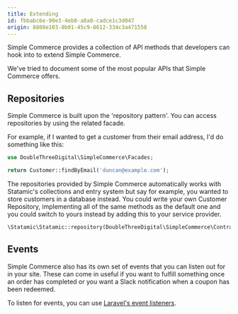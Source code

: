 ```yaml
---
title: Extending
id: fbbabc6e-90e3-4eb8-a8a8-cadce1c3d047
origin: 8808e103-8b01-45c9-8612-334c3a471558
---
```

Simple Commerce provides a collection of API methods that developers can hook into to extend Simple Commerce.

We've tried to document some of the most popular APIs that Simple Commerce offers.

## Repositories
Simple Commerce is built upon the 'repository pattern'. You can access repositories by using the related facade. 

For example, if I wanted to get a customer from their email address, I'd do something like this:

```php
use DoubleThreeDigital\SimpleCommerce\Facades;

return Customer::findByEmail('duncan@example.com');
```

The repositories provided by Simple Commerce automatically works with Statamic's collections and entry system but say for example, you wanted to store customers in a database instead. You could write your own Customer Repository, implementing all of the same methods as the default one and you could switch to yours instead by adding this to your service provider.

```php
\Statamic\Statamic::repository(DoubleThreeDigital\SimpleCommerce\Contracts\CustomerRepository::class, App\Repositories\CustomerRepository::class);
```

## Events
Simple Commerce also has its own set of events that you can listen out for in your site. These can come in useful if you want to fulfill something once an order has completed or you want a Slack notification when a coupon has been redeemed.

To listen for events, you can use [Laravel's event listeners](https://laravel.com/docs/master/events#registering-events-and-listeners).